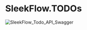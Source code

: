 # SleekFlow.TODOs

![SleekFlow_Todo_API_Swagger](https://user-images.githubusercontent.com/75229912/215956106-9e8f50bd-8bd5-4b03-80e0-81707a2d24f7.jpeg)
